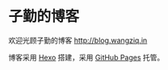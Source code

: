 # 子勤的博客

欢迎光顾子勤的博客 <http://blog.wangziq.in>

博客采用 [Hexo](https://hexo.io) 搭建，采用 [GitHub Pages](https://pages.github.com/) 托管。